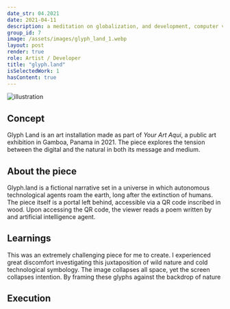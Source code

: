 ```yaml
---
date_str: 04.2021
date: 2021-04-11
description: a meditation on globalization, and development, computer vision.
group_id: 7
image: /assets/images/glyph_land_1.webp
layout: post
render: true
role: Artist / Developer
title: "glyph.land"
isSelectedWork: 1
hasContent: true
---
```


![illustration]({{site.baseurl}}/assets/images/glyph_land.webp)

## Concept

Glyph Land is an art installation made as part of *Your Art Aqui*, a public art exhibition in Gamboa, Panama in 2021. The piece explores the tension between the digital and the natural in both its message and medium. 

## About the piece

Glyph.land is a fictional narrative set in a universe in which autonomous technological agents roam the earth, long after the extinction of humans. The piece itself is a portal left behind, accessible via a QR code inscribed in wood. Upon accessing the QR code, the viewer reads a poem written by and artificial intelligence agent. 

## Learnings

This was an extremely challenging piece for me to create. I experienced great discomfort investigating this juxtaposition of wild nature and cold technological symbology. The image collapses all space, yet the screen collapses intention. By framing these glyphs against the backdrop of nature

## Execution